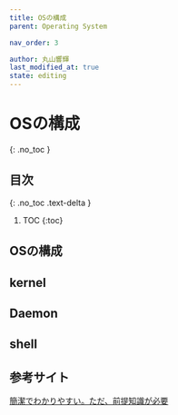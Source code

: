 ```yaml
---
title: OSの構成
parent: Operating System

nav_order: 3

author: 丸山響輝
last_modified_at: true
state: editing
---
```


# **OSの構成**
{: .no_toc }

## 目次
{: .no_toc .text-delta }

1. TOC
{:toc}

## OSの構成


## kernel

## Daemon

## shell

## 参考サイト
[簡潔でわかりやすい。ただ、前提知識が必要](https://qiita.com/tatsuya4150/items/f830c9b2ae33275aef42)  